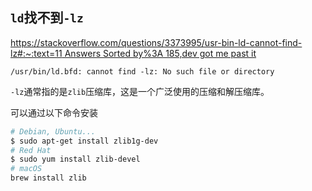 
<p id="eUj6YvqRHdtjadvt2WaHEe">

## `ld`找不到`-lz`

</p>

<p id="nhSvWBW3krWN6VRk2pYpt5">

[https://stackoverflow.com/questions/3373995/usr-bin-ld-cannot-find-lz#:~:text=11 Answers Sorted by%3A 185,dev got me past it](<https://stackoverflow.com/questions/3373995/usr-bin-ld-cannot-find-lz#:~:text=11 Answers Sorted by: 185,dev got me past it>)

</p>

<p id="xhihYJwEDdENH7jRwtkm3M">

```text
/usr/bin/ld.bfd: cannot find -lz: No such file or directory
```


</p>

<p id="3nn5VweeZtRbj8NekZeiJy">

`-lz`通常指的是`zlib`压缩库，这是一个广泛使用的压缩和解压缩库。

</p>

<p id="qdgo1bvZZqxjGqtUhDdtoy">

可以通过以下命令安装

</p>

<p id="wJ2beJkxWAeN2k48CRXkYi">

```Bash
# Debian, Ubuntu...
$ sudo apt-get install zlib1g-dev
# Red Hat
$ sudo yum install zlib-devel
# macOS
brew install zlib
```


</p>

<p id="gCWqKWunhc1bURhKXxLuPd">



</p>
